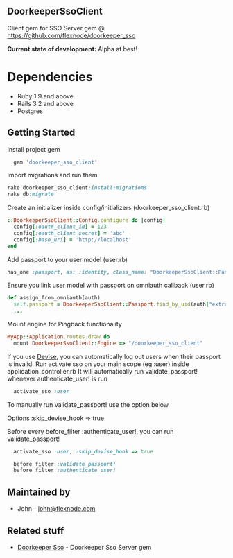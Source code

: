 ## DoorkeeperSsoClient

Client gem for SSO Server gem @ https://github.com/flexnode/doorkeeper_sso

**Current state of development:** Alpha at best!


# Dependencies
  - Ruby 1.9 and above
  - Rails 3.2 and above
  - Postgres


## Getting Started


Install project gem

```ruby
  gem 'doorkeeper_sso_client'
```

Import migrations and run them

```ruby
rake doorkeeper_sso_client:install:migrations
rake db:migrate
```

Create an initializer inside config/initializers (doorkeeper_sso_client.rb)

```ruby
::DoorkeeperSsoClient::Config.configure do |config|
  config[:oauth_client_id] = 123
  config[:oauth_client_secret] = 'abc'
  config[:base_uri] = 'http://localhost'
end
```

Add passport to your user model (user.rb)

```ruby
has_one :passport, as: :identity, class_name: "DoorkeeperSsoClient::Passport"
```

Ensure you link user model with passport on omniauth callback (user.rb)

```ruby
def assign_from_omniauth(auth)
  self.passport = DoorkeeperSsoClient::Passport.find_by_uid(auth["extra"]["passport_id"])
  ...
```

Mount engine for Pingback functionality

```ruby
MyApp::Application.routes.draw do
  mount DoorkeeperSsoClient::Engine => "/doorkeeper_sso_client"
```


If you use [Devise](https://github.com/plataformatec/devise), you can automatically log out users when their passport is invalid. Run activate sso on your main scope (eg :user) inside application_controller.rb It will automatically run validate_passport! whenever authenticate_user! is run

```ruby
  activate_sso :user
```

To manually run validate_passport! use the option below

Options
  :skip_devise_hook => true

Before every before_filter :authenticate_user!, you can run validate_passport!

```ruby
  activate_sso :user, :skip_devise_hook => true

  before_filter :validate_passport!
  before_filter :authenticate_user!
```

## Maintained by
  - John - [john@flexnode.com](mailto:john@flexnode.com)

## Related stuff
  - [Doorkeeper Sso](https://github.com/flexnode/doorkeeper_sso) - Doorkeeper Sso Server gem
